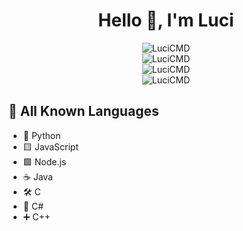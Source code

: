 <div align="center">
  <h1>Hello 👋, I'm Luci</h1>  
  <img src="https://github-readme-stats.vercel.app/api?username=LuciCMD&show_icons=true&locale=en&theme=dark&hide_border=true&cache_seconds=1800&icon_color=c9c9ff&text_color=c9c9ff&title_color=e1f7d5" alt="LuciCMD" />
  <br>
  <img src="https://github-readme-streak-stats.herokuapp.com/?user=LuciCMD&theme=dark&hide_border=true" alt="LuciCMD" />
  <br>
  <img src="https://github-readme-stats.vercel.app/api/top-langs/?username=LuciCMD" alt="LuciCMD" />
  <br>
  <img src="https://komarev.com/ghpvc/?username=LuciCMD&label=Profile%20views&color=9898fd&style=flat-square" alt="LuciCMD" />
</div>

## 🔧 All Known Languages

- 🐍 Python
- 🟨 JavaScript
- 🟩 Node.js
- ☕ Java
- 🛠️ C
- 🔷 C#
- ➕ C++
